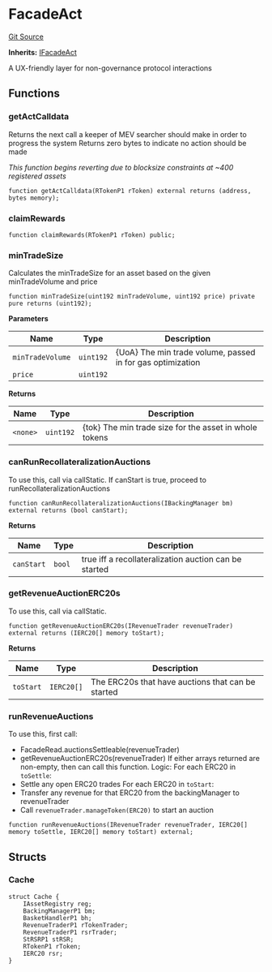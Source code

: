 # FacadeAct
[Git Source](https://github.com/larrythecucumber321/protocol/blob/3222eb21fbb20ddd3d3fa2233072dfa96ea3e340/contracts/facade/FacadeAct.sol)

**Inherits:**
[IFacadeAct](/src/contracts/interfaces/IFacadeAct.sol/interface.IFacadeAct.md)

A UX-friendly layer for non-governance protocol interactions


## Functions
### getActCalldata

Returns the next call a keeper of MEV searcher should make in order to progress the system
Returns zero bytes to indicate no action should be made

*This function begins reverting due to blocksize constraints at ~400 registered assets*


```solidity
function getActCalldata(RTokenP1 rToken) external returns (address, bytes memory);
```

### claimRewards


```solidity
function claimRewards(RTokenP1 rToken) public;
```

### minTradeSize

Calculates the minTradeSize for an asset based on the given minTradeVolume and price


```solidity
function minTradeSize(uint192 minTradeVolume, uint192 price) private pure returns (uint192);
```
**Parameters**

|Name|Type|Description|
|----|----|-----------|
|`minTradeVolume`|`uint192`|{UoA} The min trade volume, passed in for gas optimization|
|`price`|`uint192`||

**Returns**

|Name|Type|Description|
|----|----|-----------|
|`<none>`|`uint192`|{tok} The min trade size for the asset in whole tokens|


### canRunRecollateralizationAuctions

To use this, call via callStatic.
If canStart is true, proceed to runRecollateralizationAuctions


```solidity
function canRunRecollateralizationAuctions(IBackingManager bm) external returns (bool canStart);
```
**Returns**

|Name|Type|Description|
|----|----|-----------|
|`canStart`|`bool`|true iff a recollateralization auction can be started|


### getRevenueAuctionERC20s

To use this, call via callStatic.


```solidity
function getRevenueAuctionERC20s(IRevenueTrader revenueTrader) external returns (IERC20[] memory toStart);
```
**Returns**

|Name|Type|Description|
|----|----|-----------|
|`toStart`|`IERC20[]`|The ERC20s that have auctions that can be started|


### runRevenueAuctions

To use this, first call:
- FacadeRead.auctionsSettleable(revenueTrader)
- getRevenueAuctionERC20s(revenueTrader)
If either arrays returned are non-empty, then can call this function.
Logic:
For each ERC20 in `toSettle`:
- Settle any open ERC20 trades
For each ERC20 in `toStart`:
- Transfer any revenue for that ERC20 from the backingManager to revenueTrader
- Call `revenueTrader.manageToken(ERC20)` to start an auction


```solidity
function runRevenueAuctions(IRevenueTrader revenueTrader, IERC20[] memory toSettle, IERC20[] memory toStart) external;
```

## Structs
### Cache

```solidity
struct Cache {
    IAssetRegistry reg;
    BackingManagerP1 bm;
    BasketHandlerP1 bh;
    RevenueTraderP1 rTokenTrader;
    RevenueTraderP1 rsrTrader;
    StRSRP1 stRSR;
    RTokenP1 rToken;
    IERC20 rsr;
}
```

